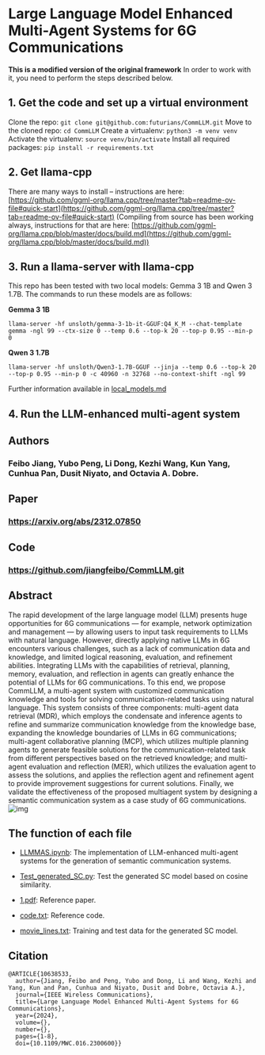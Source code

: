 # Large Language Model Enhanced Multi-Agent Systems for 6G Communications

**This is a modified version of the original framework**
In order to work with it, you need to perform the steps described below.

## 1. Get the code and set up a virtual environment

Clone the repo: `git clone git@github.com:futurians/CommLLM.git`
Move to the cloned repo: `cd CommLLM`
Create a virtualenv: `python3 -m venv venv`
Activate the virtualenv: `source venv/bin/activate`
Install all required packages: `pip install -r requirements.txt`

## 2. Get llama-cpp

There are many ways to install – instructions are here: [https://github.com/ggml-org/llama.cpp/tree/master?tab=readme-ov-file#quick-start](https://github.com/ggml-org/llama.cpp/tree/master?tab=readme-ov-file#quick-start)
(Compiling from source has been working always, instructions for that are here: [https://github.com/ggml-org/llama.cpp/blob/master/docs/build.md](https://github.com/ggml-org/llama.cpp/blob/master/docs/build.md))

## 3. Run a llama-server with llama-cpp

This repo has been tested with two local models: Gemma 3 1B and Qwen 3 1.7B. The commands to run these models are as follows:

**Gemma 3 1B**

`llama-server -hf unsloth/gemma-3-1b-it-GGUF:Q4_K_M --chat-template gemma -ngl 99 --ctx-size 0 --temp 0.6 --top-k 20 --top-p 0.95 --min-p 0`

**Qwen 3 1.7B**

`llama-server -hf unsloth/Qwen3-1.7B-GGUF --jinja --temp 0.6 --top-k 20 --top-p 0.95 --min-p 0 -c 40960 -n 32768 --no-context-shift -ngl 99`

Further information available in [local_models.md](./local_models.md)

## 4. Run the LLM-enhanced multi-agent system




## Authors
### Feibo Jiang, Yubo Peng, Li Dong, Kezhi Wang, Kun Yang, Cunhua Pan, Dusit Niyato, and Octavia A. Dobre.
## Paper
### https://arxiv.org/abs/2312.07850
## Code
### https://github.com/jiangfeibo/CommLLM.git
## Abstract
The rapid development of the large language model (LLM) presents huge opportunities for 6G communications — for example, network optimization and management — by allowing users to input task requirements to LLMs with natural language. However, directly applying native LLMs in 6G encounters various challenges, such as a lack of communication data and knowledge, and limited logical reasoning, evaluation, and refinement abilities. Integrating LLMs with the capabilities of retrieval, planning, memory, evaluation, and reflection in agents can greatly enhance the potential of LLMs for 6G communications. To this end, we propose CommLLM, a multi-agent system with customized communication knowledge and tools for solving communication-related tasks using natural language. This system consists of three components: multi-agent data retrieval (MDR), which employs the condensate and inference agents to refine and summarize communication knowledge from the knowledge base, expanding the knowledge boundaries of LLMs in 6G communications; multi-agent collaborative planning (MCP), which utilizes multiple planning agents to generate feasible solutions for the communication-related task from different perspectives based on the retrieved knowledge; and multi-agent evaluation and reflection (MER), which utilizes the evaluation agent to assess the solutions, and applies the reflection agent and refinement agent to provide improvement suggestions for current solutions. Finally, we validate the effectiveness of the proposed multiagent system by designing a semantic communication system as a case study of 6G communications.
![img](SC.png)

## The function of each file
- [LLMMAS.ipynb](LLMMAS.ipynb): The implementation of LLM-enhanced multi-agent systems for the generation of semantic communication systems.

- [Test_generated_SC.py](Test_generated_SC.py): Test the generated SC model based on cosine similarity.

- [1.pdf](1.pdf): Reference paper.

- [code.txt](code.txt): Reference code.

- [movie_lines.txt](movie_lines.txt): Training and test data for the generated SC model.

## Citation   
```
@ARTICLE{10638533,
  author={Jiang, Feibo and Peng, Yubo and Dong, Li and Wang, Kezhi and Yang, Kun and Pan, Cunhua and Niyato, Dusit and Dobre, Octavia A.},
  journal={IEEE Wireless Communications}, 
  title={Large Language Model Enhanced Multi-Agent Systems for 6G Communications}, 
  year={2024},
  volume={},
  number={},
  pages={1-8},
  doi={10.1109/MWC.016.2300600}}
```

